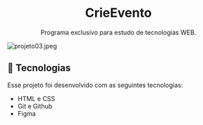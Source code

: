 <h1 align="center"> CrieEvento</h1>

<p align="center">
Programa exclusivo para estudo de tecnologias WEB.
</p>
<img src="https://img.hotimg.com/projeto03.jpeg" alt="projeto03.jpeg" border="0" />

## 🚀 Tecnologias

Esse projeto foi desenvolvido com as seguintes tecnologias:

- HTML e CSS
- Git e Github
- Figma
